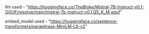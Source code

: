 llm used - "https://huggingface.co/TheBloke/Mistral-7B-Instruct-v0.1-GGUF/resolve/main/mistral-7b-instruct-v0.1.Q5_K_M.gguf"


 embed_model used - "https://huggingface.co/sentence-transformers/paraphrase-MiniLM-L6-v2"
